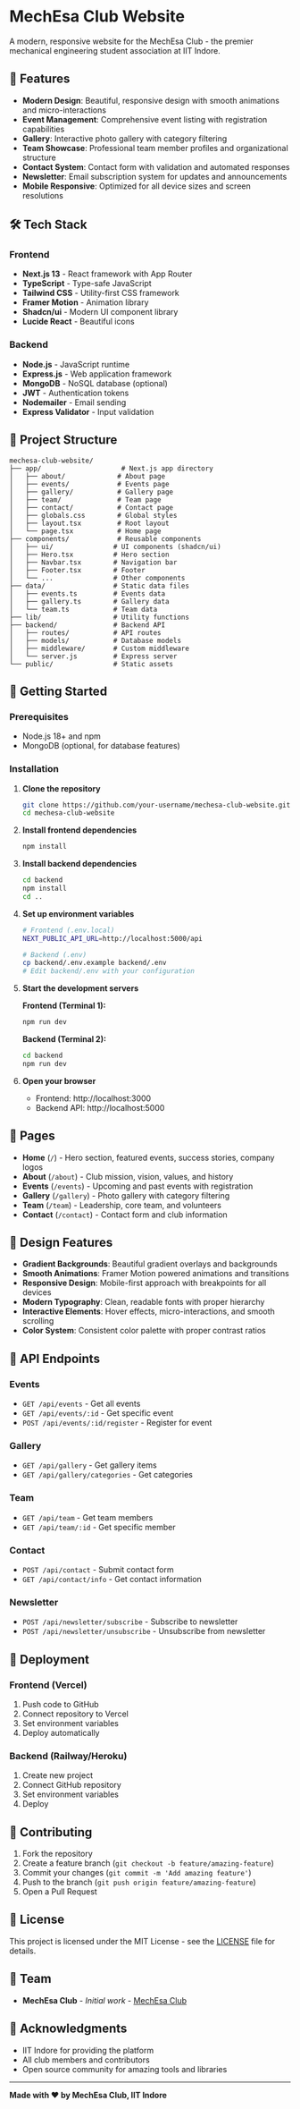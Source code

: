 # MechEsa Club Website

A modern, responsive website for the MechEsa Club - the premier mechanical engineering student association at IIT Indore.

## 🚀 Features

- **Modern Design**: Beautiful, responsive design with smooth animations and micro-interactions
- **Event Management**: Comprehensive event listing with registration capabilities
- **Gallery**: Interactive photo gallery with category filtering
- **Team Showcase**: Professional team member profiles and organizational structure
- **Contact System**: Contact form with validation and automated responses
- **Newsletter**: Email subscription system for updates and announcements
- **Mobile Responsive**: Optimized for all device sizes and screen resolutions

## 🛠️ Tech Stack

### Frontend
- **Next.js 13** - React framework with App Router
- **TypeScript** - Type-safe JavaScript
- **Tailwind CSS** - Utility-first CSS framework
- **Framer Motion** - Animation library
- **Shadcn/ui** - Modern UI component library
- **Lucide React** - Beautiful icons

### Backend
- **Node.js** - JavaScript runtime
- **Express.js** - Web application framework
- **MongoDB** - NoSQL database (optional)
- **JWT** - Authentication tokens
- **Nodemailer** - Email sending
- **Express Validator** - Input validation

## 📁 Project Structure

```
mechesa-club-website/
├── app/                    # Next.js app directory
│   ├── about/             # About page
│   ├── events/            # Events page
│   ├── gallery/           # Gallery page
│   ├── team/              # Team page
│   ├── contact/           # Contact page
│   ├── globals.css        # Global styles
│   ├── layout.tsx         # Root layout
│   └── page.tsx           # Home page
├── components/            # Reusable components
│   ├── ui/               # UI components (shadcn/ui)
│   ├── Hero.tsx          # Hero section
│   ├── Navbar.tsx        # Navigation bar
│   ├── Footer.tsx        # Footer
│   └── ...               # Other components
├── data/                 # Static data files
│   ├── events.ts         # Events data
│   ├── gallery.ts        # Gallery data
│   └── team.ts           # Team data
├── lib/                  # Utility functions
├── backend/              # Backend API
│   ├── routes/           # API routes
│   ├── models/           # Database models
│   ├── middleware/       # Custom middleware
│   └── server.js         # Express server
└── public/               # Static assets
```

## 🚀 Getting Started

### Prerequisites
- Node.js 18+ and npm
- MongoDB (optional, for database features)

### Installation

1. **Clone the repository**
   ```bash
   git clone https://github.com/your-username/mechesa-club-website.git
   cd mechesa-club-website
   ```

2. **Install frontend dependencies**
   ```bash
   npm install
   ```

3. **Install backend dependencies**
   ```bash
   cd backend
   npm install
   cd ..
   ```

4. **Set up environment variables**
   ```bash
   # Frontend (.env.local)
   NEXT_PUBLIC_API_URL=http://localhost:5000/api
   
   # Backend (.env)
   cp backend/.env.example backend/.env
   # Edit backend/.env with your configuration
   ```

5. **Start the development servers**
   
   **Frontend (Terminal 1):**
   ```bash
   npm run dev
   ```
   
   **Backend (Terminal 2):**
   ```bash
   cd backend
   npm run dev
   ```

6. **Open your browser**
   - Frontend: http://localhost:3000
   - Backend API: http://localhost:5000

## 📱 Pages

- **Home** (`/`) - Hero section, featured events, success stories, company logos
- **About** (`/about`) - Club mission, vision, values, and history
- **Events** (`/events`) - Upcoming and past events with registration
- **Gallery** (`/gallery`) - Photo gallery with category filtering
- **Team** (`/team`) - Leadership, core team, and volunteers
- **Contact** (`/contact`) - Contact form and club information

## 🎨 Design Features

- **Gradient Backgrounds**: Beautiful gradient overlays and backgrounds
- **Smooth Animations**: Framer Motion powered animations and transitions
- **Responsive Design**: Mobile-first approach with breakpoints for all devices
- **Modern Typography**: Clean, readable fonts with proper hierarchy
- **Interactive Elements**: Hover effects, micro-interactions, and smooth scrolling
- **Color System**: Consistent color palette with proper contrast ratios

## 🔧 API Endpoints

### Events
- `GET /api/events` - Get all events
- `GET /api/events/:id` - Get specific event
- `POST /api/events/:id/register` - Register for event

### Gallery
- `GET /api/gallery` - Get gallery items
- `GET /api/gallery/categories` - Get categories

### Team
- `GET /api/team` - Get team members
- `GET /api/team/:id` - Get specific member

### Contact
- `POST /api/contact` - Submit contact form
- `GET /api/contact/info` - Get contact information

### Newsletter
- `POST /api/newsletter/subscribe` - Subscribe to newsletter
- `POST /api/newsletter/unsubscribe` - Unsubscribe from newsletter

## 🚀 Deployment

### Frontend (Vercel)
1. Push code to GitHub
2. Connect repository to Vercel
3. Set environment variables
4. Deploy automatically

### Backend (Railway/Heroku)
1. Create new project
2. Connect GitHub repository
3. Set environment variables
4. Deploy

## 🤝 Contributing

1. Fork the repository
2. Create a feature branch (`git checkout -b feature/amazing-feature`)
3. Commit your changes (`git commit -m 'Add amazing feature'`)
4. Push to the branch (`git push origin feature/amazing-feature`)
5. Open a Pull Request

## 📄 License

This project is licensed under the MIT License - see the [LICENSE](LICENSE) file for details.

## 👥 Team

- **MechEsa Club** - *Initial work* - [MechEsa Club](https://github.com/mechesa-club)

## 🙏 Acknowledgments

- IIT Indore for providing the platform
- All club members and contributors
- Open source community for amazing tools and libraries

---

**Made with ❤️ by MechEsa Club, IIT Indore**
